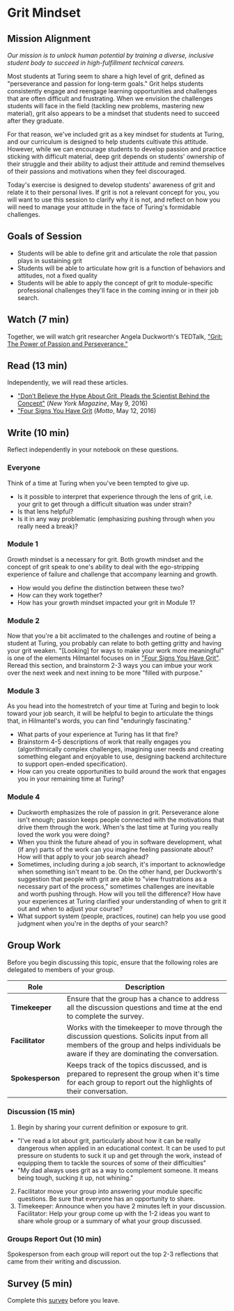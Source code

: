 # Grit Mindset
## Mission Alignment

*Our mission is to unlock human potential by training a diverse, inclusive student body to succeed in high-fulfillment technical careers.*

Most students at Turing seem to share a high level of grit, defined as "perseverance and passion for long-term goals." Grit helps students consistently engage and reengage learning opportunities and challenges that are often difficult and frustrating. When we envision the challenges students will face in the field (tackling new problems, mastering new material), grit also appears to be a mindset that students need to succeed after they graduate.

For that reason, we've included grit as a key mindset for students at Turing, and our curriculum is designed to help students cultivate this attitude. However, while we can encourage students to develop passion and practice sticking with difficult material, deep grit depends on students' ownership of their struggle and their ability to adjust their attitude and remind themselves of their passions and motivations when they feel discouraged.

Today's exercise is designed to develop students' awareness of grit and relate it to their personal lives. If grit is not a relevant concept for you, you will want to use this session to clarify why it is not, and reflect on how you will need to manage your attitude in the face of Turing's formidable challenges.

## Goals of Session
* Students will be able to define grit and articulate the role that passion plays in sustaining grit
* Students will be able to articulate how grit is a function of behaviors and attitudes, not a fixed quality
* Students will be able to apply the concept of grit to module-specific professional challenges they'll face in the coming inning or in their job search.

## Watch (7 min)
Together, we will watch grit researcher Angela Duckworth's TEDTalk, ["Grit: The Power of Passion and Perseverance."](https://www.ted.com/talks/angela_lee_duckworth_grit_the_power_of_passion_and_perseverance#t-85401)

## Read (13 min)
Independently, we will read these articles.
* ["Don’t Believe the Hype About Grit, Pleads the Scientist Behind the Concept"](http://nymag.com/scienceofus/2016/05/dont-believe-the-hype-about-grit-pleads-the-scientist-behind-the-concept.html) (*New York Magazine*, May 9, 2016)
* ["Four Signs You Have Grit](http://motto.time.com/4327035/4-signs-you-have-grit/) (*Motto*, May 12, 2016)

## Write (10 min)
Reflect independently in your notebook on these questions.

### Everyone
Think of a time at Turing when you've been tempted to give up.
* Is it possible to interpret that experience through the lens of grit, i.e. your grit to get through a difficult situation was under strain?
* Is that lens helpful?
* Is it in any way problematic (emphasizing pushing through when you really need a break)?

### Module 1
Growth mindset is a necessary for grit.  Both growth mindset and the concept of grit speak to one's ability to deal with the ego-stripping experience of failure and challenge that accompany learning and growth.
* How would you define the distinction between these two?
* How can they work together?
* How has your growth mindset impacted your grit in Module 1?

### Module 2
Now that you're a bit acclimated to the challenges and routine of being a student at Turing, you probably can relate to both getting gritty and having your grit weaken. "[Looking] for ways to make your work more meaningful" is one of the elements Hilmantel focuses on in ["Four Signs You Have Grit"](http://motto.time.com/4327035/4-signs-you-have-grit/). Reread this section, and brainstorm 2-3 ways you can imbue your work over the next week and next inning to be more "filled with purpose."

### Module 3
As you head into the homestretch of your time at Turing and begin to look toward your job search, it will be helpful to begin to articulate the things that, in Hilmantel's words, you can find "enduringly fascinating."
* What parts of your experience at Turing has lit that fire?
* Brainstorm 4-5 descriptions of work that really engages you (algorithmically complex challenges, imagining user needs and creating something elegant and enjoyable to use, designing backend architecture to support open-ended specification).
* How can you create opportunities to build around the work that engages you in your remaining time at Turing?

### Module 4
* Duckworth emphasizes the role of passion in grit. Perseverance alone isn't enough; passion keeps people connected with the motivations that drive them through the work. When's the last time at Turing you really loved the work you were doing?
* When you think the future ahead of you in software development, what (if any) parts of the work can you imagine feeling passionate about?
 How will that apply to your job search ahead?
* Sometimes, including during a job search, it's important to acknowledge when something isn't meant to be. On the other hand, per Duckworth's suggestion that people with grit are able to "view frustrations as a necessary part of the process," sometimes challenges are inevitable and worth pushing through. How will you tell the difference? How have your experiences at Turing clarified your understanding of when to grit it out and when to adjust your course?
* What support system (people, practices, routine) can help you use good judgment when you're in the depths of your search?

## Group Work
Before you begin discussing this topic, ensure that the following roles are delegated to members of your group.

| Role | Description |
|--------|-----------|
| **Timekeeper** | Ensure that the group has a chance to address all the discussion questions and time at the end to complete the survey.|
| **Facilitator** | Works with the timekeeper to move through the discussion questions. Solicits input from all members of the group and helps individuals be aware if they are dominating the conversation.|
| **Spokesperson** | Keeps track of the topics discussed, and is prepared to represent the group when it's time for each group to report out the highlights of their conversation. |


### Discussion (15 min)
1. Begin by sharing your current definition or exposure to grit. 
 * "I've read a lot about grit, particularly about how it can be really dangerous when applied in an educational context. It can be used to put pressure on students to suck it up and get through the work, instead of equipping them to tackle the sources of some of their difficulties"
 * "My dad always uses grit as a way to complement someone. It means being tough, sucking it up, not whining."
2. Facilitator move your group into answering your module specific questions.  Be sure that everyone has an opportunity to share.
3. Timekeeper: Announce when you have 2 minutes left in your discussion.  Facilitator:  Help your group come up with the 1-2 ideas you want to share whole group or a summary of what your group discussed. 

### Groups Report Out (10 min)
Spokesperson from each group will report out the top 2-3 reflections that came from their writing and discussion.

## Survey (5 min)
Complete this [survey](https://docs.google.com/forms/d/e/1FAIpQLSfapmfkIwkDfeuFeNL6jcHcpoXb1Aa1dsQ_9CrhMbduVL9sIg/viewform) before you leave.
